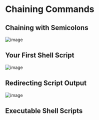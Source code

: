 # Chaining Commands

## Chaining with Semicolons
![image](https://github.com/user-attachments/assets/3d2ea10b-fbff-4f44-a37b-622c93ca5daf)


## Your First Shell Script

![image](https://github.com/user-attachments/assets/314f642f-b155-41df-bc8b-e5f5bd9c694f)

## Redirecting Script Output

![image](https://github.com/user-attachments/assets/cff361f7-5f5e-408c-a9a6-f906ee410e91)


## Executable Shell Scripts

